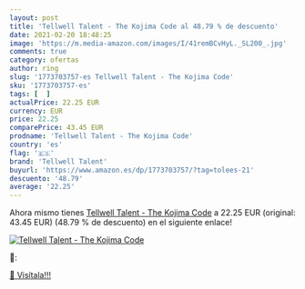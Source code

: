 ```yaml
---
layout: post
title: 'Tellwell Talent - The Kojima Code al 48.79 % de descuento'
date: 2021-02-20 18:48:25
image: 'https://m.media-amazon.com/images/I/41remBCvHyL._SL200_.jpg'
comments: true
category: ofertas
author: ring
slug: '1773703757-es Tellwell Talent - The Kojima Code'
sku: '1773703757-es'
tags: [  ]
actualPrice: 22.25 EUR
currency: EUR
price: 22.25
comparePrice: 43.45 EUR
prodname: 'Tellwell Talent - The Kojima Code'
country: 'es'
flag: '🇪🇸'
brand: 'Tellwell Talent'
buyurl: 'https://www.amazon.es/dp/1773703757/?tag=tolees-21'
descuento: '48.79'
average: '22.25'
---
```


Ahora mismo tienes [Tellwell Talent - The Kojima Code](https://www.amazon.es/dp/1773703757/?tag=tolees-21) a 22.25 EUR (original: 43.45 EUR) (48.79 %  de descuento) en el siguiente enlace!

[![Tellwell Talent - The Kojima Code](https://m.media-amazon.com/images/I/41remBCvHyL._SL200_.jpg)](https://www.amazon.es/dp/1773703757/?tag=tolees-21)

🔎:


[🛒 Visítala!!!](https://www.amazon.es/dp/1773703757/?tag=tolees-21)
